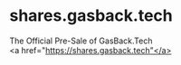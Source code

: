 # shares.gasback.tech
The Official Pre-Sale of GasBack.Tech<br>
<a href="https://shares.gasback.tech"</a>
